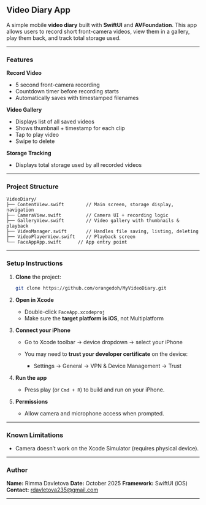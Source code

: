 ## Video Diary App

A simple mobile **video diary** built with **SwiftUI** and **AVFoundation**.
This app allows users to record short front-camera videos, view them in a gallery, play them back, and track total storage used.

---

### Features

**Record Video**

* 5 second front-camera recording
* Countdown timer before recording starts
* Automatically saves with timestamped filenames

**Video Gallery**

* Displays list of all saved videos
* Shows thumbnail + timestamp for each clip
* Tap to play video
* Swipe to delete

**Storage Tracking**

* Displays total storage used by all recorded videos

---

### Project Structure

```
VideoDiary/
├── ContentView.swift        // Main screen, storage display, navigation
├── CameraView.swift         // Camera UI + recording logic
├── GalleryView.swift        // Video gallery with thumbnails & playback
├── VideoManager.swift       // Handles file saving, listing, deleting
├── VideoPlayerView.swift    // Playback screen
└── FaceAppApp.swift      // App entry point
```

---

### Setup Instructions

1. **Clone** the project:

   ```bash
   git clone https://github.com/orangedoh/MyVideoDiary.git
   ```

2. **Open in Xcode**

   * Double-click `FaceApp.xcodeproj`
   * Make sure the **target platform is iOS**, not Multiplatform

3. **Connect your iPhone**

   * Go to Xcode toolbar → device dropdown → select your iPhone
   * You may need to **trust your developer certificate** on the device:

     * Settings → General → VPN & Device Management → Trust 

4. **Run the app**

   * Press play (or `Cmd + R`) to build and run on your iPhone.

5. **Permissions**

   * Allow camera and microphone access when prompted.

---

### Known Limitations

* Camera doesn’t work on the Xcode Simulator (requires physical device).
---


### Author

**Name:** Rimma Davletova
**Date:** October 2025
**Framework:** SwiftUI (iOS)
**Contact:** rdavletova235@gmail.com

---
